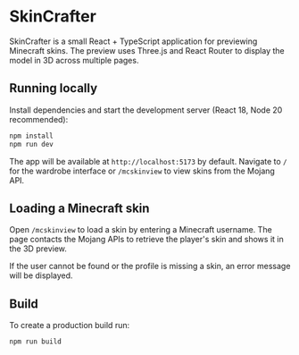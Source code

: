 # SkinCrafter

SkinCrafter is a small React + TypeScript application for previewing Minecraft skins. The preview uses Three.js and React Router to display the model in 3D across multiple pages.

## Running locally

Install dependencies and start the development server (React 18, Node 20 recommended):

```bash
npm install
npm run dev
```

The app will be available at `http://localhost:5173` by default.
Navigate to `/` for the wardrobe interface or `/mcskinview` to view skins from the Mojang API.

## Loading a Minecraft skin

Open `/mcskinview` to load a skin by entering a Minecraft username. The page contacts the Mojang APIs to retrieve the player's skin and shows it in the 3D preview.

If the user cannot be found or the profile is missing a skin, an error message will be displayed.

## Build

To create a production build run:

```bash
npm run build
```
